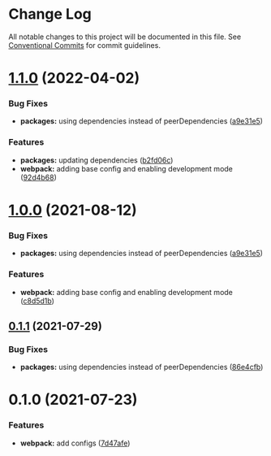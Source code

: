 # Change Log

All notable changes to this project will be documented in this file.
See [Conventional Commits](https://conventionalcommits.org) for commit guidelines.

# [1.1.0](https://github.com/nickstaroba/eterna-tooling/compare/@eterna/webpack-config-javascript@0.1.0...@eterna/webpack-config-javascript@1.1.0) (2022-04-02)


### Bug Fixes

* **packages:** using dependencies instead of peerDependencies ([a9e31e5](https://github.com/nickstaroba/eterna-tooling/commit/a9e31e592006da90962183e9d380426f77ee7f4d))


### Features

* **packages:** updating dependencies ([b2fd06c](https://github.com/nickstaroba/eterna-tooling/commit/b2fd06cb02ba97a974b81f817de9a2dbfe74a741))
* **webpack:** adding base config and enabling development mode ([92d4b68](https://github.com/nickstaroba/eterna-tooling/commit/92d4b687598b1fc2fb93e5ece98766d47c462cc3))





# [1.0.0](https://github.com/nickstaroba/eterna-tooling/compare/@eterna/webpack-config-javascript@0.1.0...@eterna/webpack-config-javascript@1.0.0) (2021-08-12)


### Bug Fixes

* **packages:** using dependencies instead of peerDependencies ([a9e31e5](https://github.com/nickstaroba/eterna-tooling/commit/a9e31e592006da90962183e9d380426f77ee7f4d))


### Features

* **webpack:** adding base config and enabling development mode ([c8d5d1b](https://github.com/nickstaroba/eterna-tooling/commit/c8d5d1b323434c17f5e262c6239efb30bb6b1b55))





## [0.1.1](https://github.com/nickstaroba/eterna-tooling/compare/@eterna/webpack-config-javascript@0.1.0...@eterna/webpack-config-javascript@0.1.1) (2021-07-29)


### Bug Fixes

* **packages:** using dependencies instead of peerDependencies ([86e4cfb](https://github.com/nickstaroba/eterna-tooling/commit/86e4cfb992cab4bf969729c62bd36e7ab5274b4a))





# 0.1.0 (2021-07-23)


### Features

* **webpack:** add configs ([7d47afe](https://github.com/nickstaroba/eterna-tooling/commit/7d47afeadb12a68a444aa6a01023620ff1adb385))
